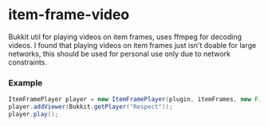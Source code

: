 # item-frame-video
Bukkit util for playing videos on item frames, uses ffmpeg for decoding videos. I found that playing videos on item frames just isn't doable for large networks, this should be used for personal use only due to network constraints.

### Example
```java
ItemFramePlayer player = new ItemFramePlayer(plugin, itemFrames, new File("video.mp4"));
player.addViewer(Bukkit.getPlayer("Respect"));
player.play();
```
